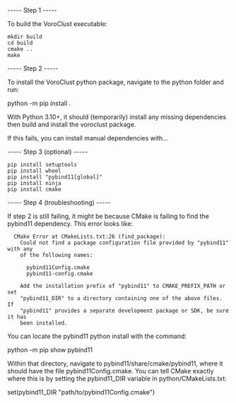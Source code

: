 ----- Step 1 -----

To build the VoroClust executable:

```
mkdir build
cd build
cmake ..
make
```


----- Step 2 ----- 

To install the VoroClust python package, navigate to the python folder and run:

python -m pip install .

With Python 3.10+, it should (temporarily) install any missing dependencies
then build and install the voroclust package.

If this fails, you can install manual dependencies with...

----- Step 3 (optional) -----

```
pip install setuptools
pip install wheel
pip install "pybind11[global]"
pip install ninja
pip install cmake
```


----- Step 4 (troubleshooting) -----

If step 2 is still failing, it might be because CMake is failing to find the pybind11 dependency.
This error looks like:

      CMake Error at CMakeLists.txt:26 (find_package):
        Could not find a package configuration file provided by "pybind11" with any
        of the following names:

          pybind11Config.cmake
          pybind11-config.cmake

        Add the installation prefix of "pybind11" to CMAKE_PREFIX_PATH or set
        "pybind11_DIR" to a directory containing one of the above files.  If
        "pybind11" provides a separate development package or SDK, be sure it has
        been installed.

You can locate the pybind11 python install with the command: 

python -m pip show pybind11

Within that directory, navigate to pybind11/share/cmake/pybind11, where it should have the file pybind11Config.cmake.
You can tell CMake exactly where this is by setting the pybind11_DIR variable in python/CMakeLists.txt:

set(pybind11_DIR "path/to/pybind11Config.cmake")
